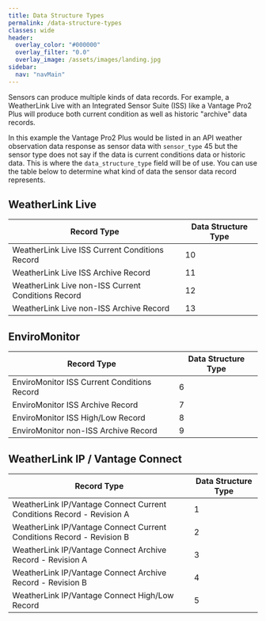 ```yaml
---
title: Data Structure Types
permalink: /data-structure-types
classes: wide
header:
  overlay_color: "#000000"
  overlay_filter: "0.0"
  overlay_image: /assets/images/landing.jpg
sidebar:
  nav: "navMain"
---
```


Sensors can produce multiple kinds of data records. For example, a WeatherLink Live with an Integrated Sensor Suite (ISS) like a Vantage Pro2 Plus will produce both current condition as well as historic "archive" data records.

In this example the Vantage Pro2 Plus would be listed in an API weather observation data response as sensor data with `sensor_type` 45 but the sensor type does not say if the data is current conditions data or historic data. This is where the `data_structure_type` field will be of use. You can use the table below to determine what kind of data the sensor data record represents.

## WeatherLink Live

Record Type|Data Structure Type
-|-
WeatherLink Live ISS Current Conditions Record|10
WeatherLink Live ISS Archive Record|11
WeatherLink Live non-ISS Current Conditions Record|12
WeatherLink Live non-ISS Archive Record|13

## EnviroMonitor

Record Type|Data Structure Type
-|-
EnviroMonitor ISS Current Conditions Record|6
EnviroMonitor ISS Archive Record|7
EnviroMonitor ISS High/Low Record|8
EnviroMonitor non-ISS Archive Record|9

## WeatherLink IP / Vantage Connect

Record Type|Data Structure Type
-|-
WeatherLink IP/Vantage Connect Current Conditions Record - Revision A|1
WeatherLink IP/Vantage Connect Current Conditions Record - Revision B|2
WeatherLink IP/Vantage Connect Archive Record - Revision A|3
WeatherLink IP/Vantage Connect Archive Record - Revision B|4
WeatherLink IP/Vantage Connect High/Low Record|5
